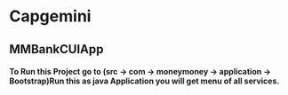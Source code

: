 # Capgemini
## MMBankCUIApp
#### To Run this Project go to (src -> com -> moneymoney -> application -> Bootstrap)Run this as java Application you will get menu of all services.
